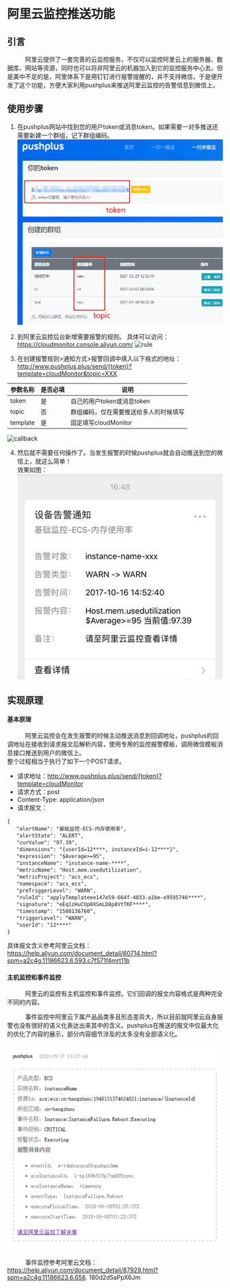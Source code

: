 # 阿里云监控推送功能
## 引言
　&emsp;&emsp;阿里云提供了一套完善的云监控服务，不仅可以监控阿里云上的服务器、数据库、网站等资源，同时也可以将非阿里云的机器加入到它的监控服务中心去。但是美中不足的是，阿里体系下是用钉钉进行报警提醒的，并不支持微信，于是便开发了这个功能，方便大家利用pushplus来推送阿里云监控的告警信息到微信上。
        
## 使用步骤
1. 在pushplus网站中找到您的用户token或消息token。如果需要一对多推送还需要新建一个群组，记下群组编码。\
![token](../images/info.png)

1. 到阿里云监控后台新增需要报警的规则。
具体可以访问：<a href="https://cloudmonitor.console.aliyun.com/" target="_blank">https://cloudmonitor.console.aliyun.com/</a>
![rule](../images/c2.png)

3. 在创建报警规则>通知方式>报警回调中填入以下格式的地址：
http://www.pushplus.plus/send/{token}?template=cloudMonitor&topic=XXX

参数名称 | 是否必填 | 说明
---|--- | ---
token | 是  | 自己的用户token或消息token
topic | 否 | 群组编码，仅在需要推送给多人的时候填写
template | 是 | 固定填写cloudMonitor

![callback](../images/c31.png)

4. 然后就不需要任何操作了。当发生报警的时候pushplus就会自动推送到您的微信上，就这么简单！\
效果如图：\
![result](../images/c4.png)

## 实现原理
#### 基本原理
　&emsp;&emsp;阿里云监控会在发生报警的时候主动推送消息到回调地址，pushplus的回调地址在接收到请求报文后解析内容，使用专用的监控报警模板，调用微信模板消息接口推送到用户的微信上。\
整个过程相当于执行了如下一个POST请求。
- 请求地址：http://www.pushplus.plus/send/{token}?template=cloudMonitor
- 请求方式：post
- Content-Type: application/json
- 请求报文：

```
{  
   "alertName": "基础监控-ECS-内存使用率", 
   "alertState": "ALERT", 
   "curValue": "97.39", 
   "dimensions": "{userId=12****, instanceId=i-12****}", 
   "expression": "$Average>=95",
   "instanceName": "instance-name-****", 
   "metricName": "Host.mem.usedutilization", 
   "metricProject": "acs_ecs", 
   "namespace": "acs_ecs",  
   "preTriggerLevel": "WARN",  
   "ruleId": "applyTemplateee147e59-664f-4033-a1be-e9595746****", 
   "signature": "eEq1zHuCUp0XSmLD8p8VtTKF****", 
   "timestamp": "1508136760",
   "triggerLevel": "WARN", 
   "userId": "12****"
}
```
具体报文含义参考阿里云文档：<a href="https://help.aliyun.com/document_detail/60714.html?spm=a2c4g.11186623.6.593.c7f571f4mrt11b" target="_blank">https://help.aliyun.com/document_detail/60714.html?spm=a2c4g.11186623.6.593.c7f571f4mrt11b</a>

#### 主机监控和事件监控
　&emsp;&emsp;阿里云的监控有主机监控和事件监控。它们回调的报文内容格式是两种完全不同的内容。

　&emsp;&emsp;事件监控中阿里云下属产品品类多且形态差异大，所以目前就阿里云自身报警也没有很好的语义化表达出来其中的含义。pushplus在推送的报文中仅最大化的优化了内容的展示，部分内容细节涉及的太多没有全部语义化。

![result](../images/c5.png)

　&emsp;&emsp;事件监控参考阿里云文档：<a href="https://help.aliyun.com/document_detail/87929.html?spm=a2c4g.11186623.6.658.
180d2d5aPpX6Jm" target="_blank">https://help.aliyun.com/document_detail/87929.html?spm=a2c4g.11186623.6.658.
180d2d5aPpX6Jm </a>